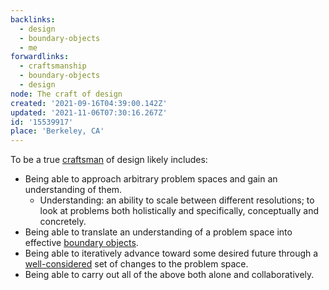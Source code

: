 ```yaml
---
backlinks:
  - design
  - boundary-objects
  - me
forwardlinks:
  - craftsmanship
  - boundary-objects
  - design
node: The craft of design
created: '2021-09-16T04:39:00.142Z'
updated: '2021-11-06T07:30:16.267Z'
id: '15539917'
place: 'Berkeley, CA'
---
```

To be a true [craftsman](craftsmanship.md) of design likely includes:

- Being able to approach arbitrary problem spaces and gain an understanding of them. 
    - Understanding: an ability to scale between different resolutions; to look at problems both holistically and specifically, conceptually and concretely. 
- Being able to translate an understanding of a problem space into effective [boundary objects](boundary-objects.md). 
- Being able to iteratively advance toward some desired future through a [well-considered](design.md) set of changes to the problem space.
- Being able to carry out all of the above both alone and collaboratively.  
